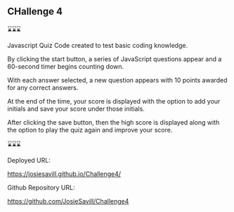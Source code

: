 ## CHallenge 4



⌛⌛⌛


Javascript Quiz Code created to test basic coding knowledge.

By clicking the start button, a series of JavaScript questions appear and a 60-second timer begins counting down.

With each answer selected, a new question appears with 10 points awarded for any correct answers.

At the end of the time, your score is displayed with the option to add your initials and save your score under those initials.

After clicking the save button, then the high score is displayed along with the option to play the quiz again and improve your score.





⌛⌛⌛


Deployed URL:

https://josiesavill.github.io/Challenge4/


Github Repository URL:

https://github.com/JosieSavill/Challenge4


